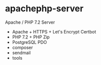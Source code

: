 # apachephp-server
Apache / PHP 7.2 Server

* Apache + HTTPS + Let's Encrypt Certbot
* PHP 7.2 + PHP Zip
* PostgreSQL PDO
* composer
* sendmail
* tools
